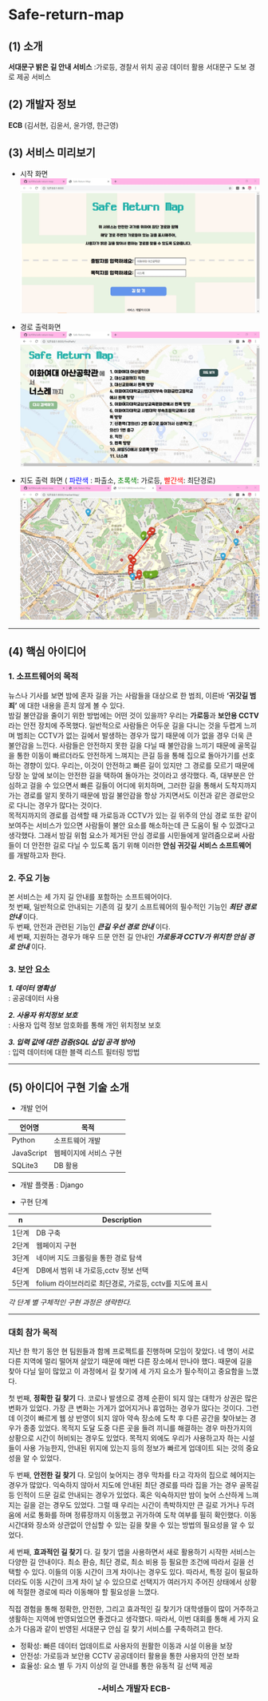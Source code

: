 # Safe-return-map

## (1) 소개
**서대문구 밝은 길 안내 서비스**
:가로등, 경찰서 위치 공공 데이터 활용 서대문구 도보 경로 제공 서비스

## (2) 개발자 정보
**ECB** (김서현, 김윤서, 윤가영, 한근영)


## (3) 서비스 미리보기

- 시작 화면
  ![start](./image/startPage.jpg)

- 경로 출력화면
  ![result](./image/resultPage.jpg)

- 지도 출력 화면 ( <span style="color:blue">파란색</span> : 파출소</span>, <span style="color:green">초록색</span>: 가로등, <span style="color:red">빨간색</span>: 최단경로)
  ![map](./image/resultMap.jpg)

------
## (4) 핵심 아이디어

### 1. 소프트웨어의 목적
뉴스나 기사를 보면 밤에 혼자 길을 가는 사람들을 대상으로 한 범죄, 이른바 **‘귀갓길 범죄’** 에 대한 내용을 흔치 않게 볼 수 있다.   
밤길 불안감을 줄이기 위한 방법에는 어떤 것이 있을까? 우리는 **가로등**과 **보안용 CCTV**라는 안전 장치에 주목했다. 일반적으로 사람들은 어두운 길을 다니는 것을 두렵게 느끼며 범죄는 CCTV가 없는 길에서 발생하는 경우가 많기 때문에 이가 없을 경우 더욱 큰 불안감을 느낀다. 사람들은 안전하지 못한 길을 다닐 때 불안감을 느끼기 때문에 골목길을 통한 이동이 빠르더라도 안전하게 느껴지는 큰길 등을 통해 집으로 돌아가기를 선호하는 경향이 있다. 우리는, 이것이 안전하고 빠른 길이 있지만 그 경로를 모르기 때문에 당장 눈 앞에 보이는 안전한 길을 택하여 돌아가는 것이라고 생각했다. 즉, 대부분은 안심하고 걸을 수 있으면서 빠른 길들이 어디에 위치하며, 그러한 길을 통해서 도착지까지 가는 경로를 알지 못하기 때문에 밤길 불안감을 항상 가지면서도 이전과 같은 경로만으로 다니는 경우가 많다는 것이다.   
목적지까지의 경로를 검색할 때 가로등과 CCTV가 있는 길 위주의 안심 경로 또한 같이 보여주는 서비스가 있으면 사람들이 불안 요소를 해소하는데 큰 도움이 될 수 있겠다고 생각했다. 그래서 밤길 위험 요소가 제거된 안심 경로를 시민들에게 알려줌으로써 사람들이 더 안전한 길로 다닐 수 있도록 돕기 위해 이러한 **안심 귀갓길 서비스 소프트웨어** 를 개발하고자 한다.   

### 2. 주요 기능
본 서비스는 세 가지 길 안내를 포함하는 소프트웨어이다.   
첫 번째, 일반적으로 안내되는 기존의 길 찾기 소프트웨어의 필수적인 기능인 ***최단 경로 안내*** 이다.   
두 번째, 안전과 관련된 기능인 ***큰길 우선 경로 안내*** 이다.   
세 번째, 지원하는 경우가 매우 드문 안전 길 안내인 ***가로등과 CCTV가 위치한 안심 경로 안내*** 이다.   

### 3. 보안 요소

***1. 데이터 명확성***   
: 공공데이터 사용

***2. 사용자 위치정보 보호***   
: 사용자 입력 정보 암호화를 통해 개인 위치정보 보호

***3. 입력 값에 대한 검증(SQL 삽입 공격 방어)***   
: 입력 데이터에 대한 블랙 리스트 필터링 방법

------

## (5) 아이디어 구현 기술 소개

- 개발 언어

언어명 | 목적   
--- | ---   
Python | 소프트웨어 개발   
JavaScript | 웹페이지에 서비스 구현   
SQLite3 | DB 활용   

- 개발 플랫폼 : Django

- 구현 단계   

n | Description  
--- | ---   
1단계 | DB 구축   
2단계 | 웹페이지 구현   
3단계 | 네이버 지도 크롤링을 통한 경로 탐색   
4단계 | DB에서 범위 내 가로등,cctv 정보 선택   
5단계 | folium 라이브러리로 최단경로, 가로등, cctv를 지도에 표시   

*각 단계 별 구체적인 구현 과정은 생략한다.*

------------------

### 대회 참가 목적

지난 한 학기 동안 현 팀원들과 함께 프로젝트를 진행하며 모임이 잦았다. 네 명이 서로 다른 지역에 멀리 떨어져 살았기 때문에 매번 다른 장소에서 만나야 했다. 때문에 길을 찾아 다닐 일이 많았고 이 과정에서 길 찾기에 세 가지 요소가 필수적이고 중요함을 느꼈다.

첫 번째, **정확한 길 찾기** 다. 코로나 발생으로 경제 순환이 되지 않는 대학가 상권은 많은 변화가 있었다. 가장 큰 변화는 가게가 없어지거나 휴업하는 경우가 많다는 것이다. 그런데 이것이 빠르게 웹 상 반영이 되지 않아 약속 장소에 도착 후 다른 공간을 찾아보는 경우가 종종 있었다. 목적지 도달 도중 다른 곳을 들려 끼니를 해결하는 경우 마찬가지의 상황으로 시간이 허비되는 경우도 있었다. 목적지 외에도 우리가 사용하고자 하는 시설들이 사용 가능한지, 안내된 위지에 있는지 등의 정보가 빠르게 업데이트 되는 것의 중요성을 알 수 있었다.

두 번째, **안전한 길 찾기** 다. 모임이 늦어지는 경우 막차를 타고 각자의 집으로 헤어지는 경우가 많았다. 익숙하지 않아서 지도에 안내된 최단 경로를 따라 집을 가는 경우 골목길 등 인적이 드문 길로 안내되는 경우가 있었다. 혹은 익숙하지만 밤이 늦어 스산하게 느껴지는 길을 걷는 경우도 있었다. 그럴 때 우리는 시간이 촉박하지만 큰 길로 가거나 두려움에 서로 통화를 하며 정류장까지 이동했고 귀가하여 도착 여부를 필히 확인했다. 이동 시간대와 장소와 상관없이 안심할 수 있는 길을 찾을 수 있는 방법의 필요성을 알 수 있었다.

세 번째, **효과적인 길 찾기** 다. 길 찾기 앱을 사용하면서 새로 활용하기 시작한 서비스는 다양한 길 안내이다. 최소 환승, 최단 경로, 최소 비용 등 필요한 조건에 따라서 길을 선택할 수 있다. 이들의 이동 시간이 크게 차이나는 경우도 있다. 따라서, 특정 길이 필요하더라도 이동 시간이 크게 차이 날 수 있으므로 선택지가 여러가지 주어진 상태에서 상황에 적절한 경로에 따라 이동해야 할 필요성을 느꼈다.

직접 경험을 통해 정확한, 안전한, 그리고 효과적인 길 찾기가 대학생들이 많이 거주하고 생활하는 지역에 반영되었으면 좋겠다고 생각했다. 따라서, 이번 대회를 통해 세 가지 요소가 다음과 같이 반영된 서대문구 안심 길 찾기 서비스를 구축하려고 한다.

- 정확성: 빠른 데이터 업데이트로 사용자의 원활한 이동과 시설 이용을 보장
- 안전성: 가로등과 보안용 CCTV 공공데이터 활용을 통한 사용자의 안전 보좌
- 효율성: 요소 별 두 가지 이상의 길 안내를 통한 유동적 길 선택 제공

### <center> -서비스 개발자 ECB-</center>
